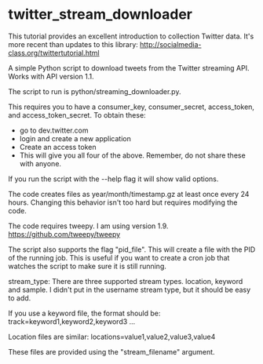 twitter_stream_downloader
=========================

This tutorial provides an excellent introduction to collection Twitter data. It's more recent than updates to this library:
http://socialmedia-class.org/twittertutorial.html

A simple Python script to download tweets from the Twitter streaming API. Works with API version 1.1.

The script to run is python/streaming_downloader.py.

This requires you to have a consumer_key, consumer_secret, access_token, and
access_token_secret. To obtain these:
- go to dev.twitter.com
- login and create a new application
- Create an access token
- This will give you all four of the above. Remember, do not share these with anyone.

If you run the script with the --help flag it will show valid options.

The code creates files as year/month/timestamp.gz at least once every 24
hours. Changing this behavior isn't too hard but requires modifying the code.

The code requires tweepy. I am using version 1.9.
https://github.com/tweepy/tweepy

The script also supports the flag "pid_file". This will create a file with the PID of the running job. This is useful if you want to create a cron job that watches the script to make sure it is still running.

stream_type: There are three supported stream types. location, keyword and sample. I didn't put in the username stream type, but it should be easy to add.

If you use a keyword file, the format should be:
track=keyword1,keyword2,keyword3 ...

Location files are similar:
locations=value1,value2,value3,value4

These files are provided using the "stream_filename" argument.

